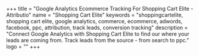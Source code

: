 +++
title = "Google Analytics Ecommerce Tracking For Shopping Cart Elite - Attributio"
name = "Shopping Cart Elite"
keywords = "shoppingcartelite, shopping cart elite, google analytics, commerce, ecommerce, adwords, facebook, ppc, attribution, track leads, conversion tracking"
description = "Connect Google Analytics with Shopping Cart Elite to find our where your leads are coming from. Track leads from the source - from search to ppc."
logo = ""
+++
